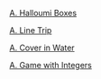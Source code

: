 [A. Halloumi Boxes](https://codeforces.com/problemset/problem/1903/A)

[A. Line Trip](https://codeforces.com/problemset/problem/1901/A)

[A. Cover in Water](https://codeforces.com/problemset/problem/1900/A)

[A. Game with Integers](https://codeforces.com/problemset/problem/1899/A)
